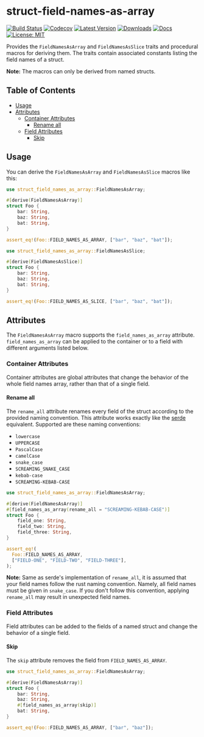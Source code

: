 # struct-field-names-as-array

[![Build Status](https://github.com/jofas/struct_field_names_as_array/actions/workflows/build.yml/badge.svg)](https://github.com/jofas/struct_field_names_as_array/actions/workflows/build.yml)
[![Codecov](https://codecov.io/gh/jofas/struct_field_names_as_array/branch/master/graph/badge.svg?token=69YKZ1JIBK)](https://codecov.io/gh/jofas/struct_field_names_as_array)
[![Latest Version](https://img.shields.io/crates/v/struct-field-names-as-array.svg)](https://crates.io/crates/struct-field-names-as-array)
[![Downloads](https://img.shields.io/crates/d/struct-field-names-as-array?label=downloads)](https://crates.io/crates/struct-field-names-as-array)
[![Docs](https://img.shields.io/badge/docs-latest-blue.svg)](https://docs.rs/struct-field-names-as-array/latest/struct_field_names_as_array)
[![License: MIT](https://img.shields.io/badge/License-MIT-blue.svg)](https://opensource.org/licenses/MIT)

Provides the `FieldNamesAsArray` and `FieldNamesAsSlice` traits and
procedural macros for deriving them.
The traits contain associated constants listing the field names of
a struct.

**Note:** The macros can only be derived from named structs.

## Table of Contents

<!--ts-->
   * [Usage](#usage)
   * [Attributes](#attributes)
      * [Container Attributes](#container-attributes)
         * [Rename all](#rename-all)
      * [Field Attributes](#field-attributes)
         * [Skip](#skip)
<!--te-->

## Usage

You can derive the `FieldNamesAsArray` and `FieldNamesAsSlice` macros
like this:

```rust
use struct_field_names_as_array::FieldNamesAsArray;

#[derive(FieldNamesAsArray)]
struct Foo {
    bar: String,
    baz: String,
    bat: String,
}

assert_eq!(Foo::FIELD_NAMES_AS_ARRAY, ["bar", "baz", "bat"]);
```

```rust
use struct_field_names_as_array::FieldNamesAsSlice;

#[derive(FieldNamesAsSlice)]
struct Foo {
    bar: String,
    baz: String,
    bat: String,
}

assert_eq!(Foo::FIELD_NAMES_AS_SLICE, ["bar", "baz", "bat"]);
```

## Attributes

The `FieldNamesAsArray` macro supports the
`field_names_as_array` attribute.
`field_names_as_array` can be applied to the container or to a field
with different arguments listed below.

### Container Attributes

Container attributes are global attributes that change the behavior
of the whole field names array, rather than that of a single field.

#### Rename all

The `rename_all` attribute renames every field of the struct according
to the provided naming convention.
This attribute works exactly like the [serde][serde_rename_all]
equivalent.
Supported are these naming conventions:
  - `lowercase`
  - `UPPERCASE`
  - `PascalCase`
  - `camelCase`
  - `snake_case`
  - `SCREAMING_SNAKE_CASE`
  - `kebab-case`
  - `SCREAMING-KEBAB-CASE`

```rust
use struct_field_names_as_array::FieldNamesAsArray;

#[derive(FieldNamesAsArray)]
#[field_names_as_array(rename_all = "SCREAMING-KEBAB-CASE")]
struct Foo {
    field_one: String,
    field_two: String,
    field_three: String,
}

assert_eq!(
  Foo::FIELD_NAMES_AS_ARRAY, 
  ["FIELD-ONE", "FIELD-TWO", "FIELD-THREE"],
);
```

**Note:** Same as serde's implementation of `rename_all`, it is
assumed that your field names follow the rust naming convention.
Namely, all field names must be given in `snake_case`.
If you don't follow this convention, applying `rename_all` may result in 
unexpected field names.

### Field Attributes

Field attributes can be added to the fields of a named struct and 
change the behavior of a single field.

#### Skip

The `skip` attribute removes the field from `FIELD_NAMES_AS_ARRAY`.

```rust
use struct_field_names_as_array::FieldNamesAsArray;

#[derive(FieldNamesAsArray)]
struct Foo {
    bar: String,
    baz: String,
    #[field_names_as_array(skip)]
    bat: String,
}

assert_eq!(Foo::FIELD_NAMES_AS_ARRAY, ["bar", "baz"]);
```

[serde_rename_all]: https://serde.rs/container-attrs.html#rename_all
